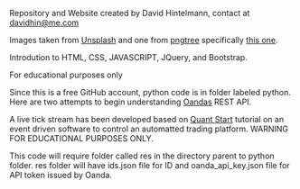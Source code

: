 Repository and Website created by David Hintelmann, contact at davidhin@me.com


Images taken from [Unsplash](https://unsplash.com) and one from [pngtree](https://pngtree.com) specifically [this one](https://pngtree.com/freepng/landscape-reflection_3273793.html).

Introdution to HTML, CSS, JAVASCRIPT, JQuery, and Bootstrap.


For educational purposes only


Since this is a free GitHub account, python code is in folder labeled python.
Here are two attempts to begin understanding [Oandas](https://www.oanda.com) REST API.


A live tick stream has been developed based on [Quant Start](https://www.quantstart.com/articles/Forex-Trading-Diary-1-Automated-Forex-Trading-with-the-OANDA-API) tutorial on an event driven software to control an automatted trading platform. WARNING FOR EDUCATIONAL PURPOSES ONLY.


This code will require folder called res in the directory parent to python folder.
res folder will have ids.json file for ID and oanda_api_key.json file for API token issued by Oanda.
